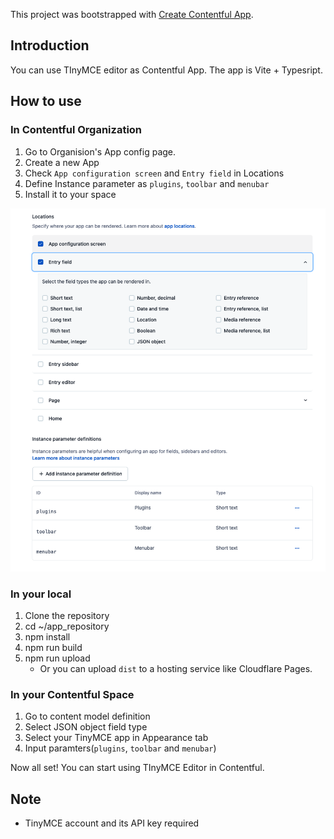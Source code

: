 This project was bootstrapped with [Create Contentful App](https://github.com/contentful/create-contentful-app).

## Introduction

You can use TInyMCE editor as Contentful App. 
The app is Vite + Typesript.

## How to use

### In Contentful Organization
1. Go to Organision's App config page.
2. Create a new App
3. Check `App configuration screen` and `Entry field` in Locations
4. Define Instance parameter as `plugins`, `toolbar` and `menubar`
5. Install it to your space

![App create screen](./docs/contentfu-app-create.png)

### In your local
1. Clone the repository
2. cd ~/app_repository
3. npm install
4. npm run build
5. npm run upload
    - Or you can upload `dist` to a hosting service like Cloudflare Pages.

### In your Contentful Space
1. Go to content model definition
2. Select JSON object field type
3. Select your TinyMCE app in Appearance tab
4. Input paramters(`plugins`, `toolbar` and `menubar`)

Now all set!
You can start using TInyMCE Editor in Contentful.

## Note
- TinyMCE account and its API key required

